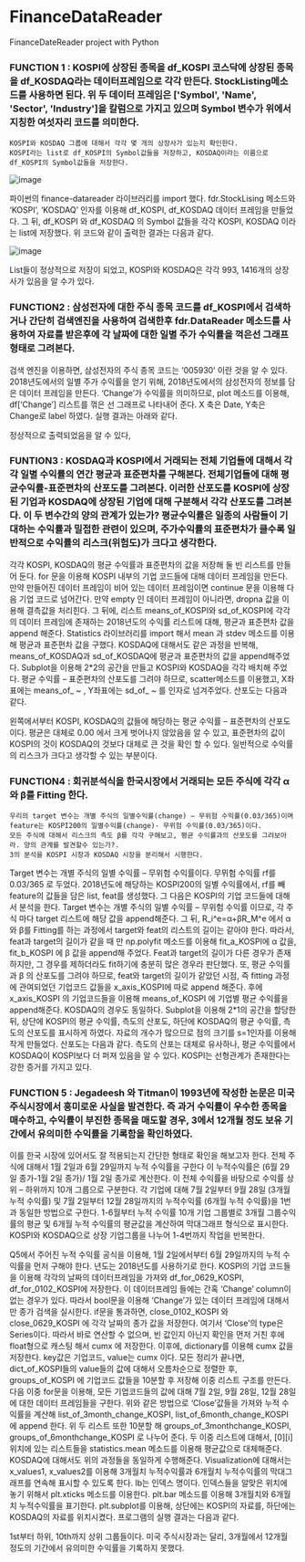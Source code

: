 # FinanceDataReader
FinanceDateReader project with Python




### FUNCTION 1 : KOSPI에 상장된 종목을 df_KOSPI 코스닥에 상장된 종목을 df_KOSDAQ라는 데이터프레임으로 각각 만든다. StockListing메소드를 사용하면 된다. 위 두 데이터 프레임은 ['Symbol', 'Name', 'Sector', 'Industry']을 칼럼으로 가지고 있으며 Symbol 변수가 위에서 지칭한 여섯자리 코드를 의미한다. 
	KOSPI와 KOSDAQ 그룹에 대해서 각각 몇 개의 상장사가 있는지 확인한다. 
	KOSPI라는 list로 df_KOSPI의 Symbol값들을 저장하고, KOSDAQ이라는 이름으로 df_KOSPI의 Symbol값들을 저장한다. 
	
![image](https://user-images.githubusercontent.com/31716679/187679135-49d869b6-38c6-456f-b1bb-5eef6d394149.png)

 
파이썬의 finance-datareader 라이브러리를 import 했다. fdr.StockLising 메소드와 ‘KOSPI’, ‘KOSDAQ’ 인자를 이용해 df_KOSPI, df_KOSDAQ 데이터 프레임을 만들었다. 그 뒤, df_KOSPI 와 df_KOSDAQ 의 Symbol 값들을 각각 KOSPI, KOSDAQ 이라는 list에 저장했다. 위 코드와 같이 출력한 결과는 다음과 같다. 
 
 ![image](https://user-images.githubusercontent.com/31716679/187679185-60e878c7-816f-4d5c-8ec4-c5b95b341cf5.png)

List들이 정상적으로 저장이 되었고, KOSPI와 KOSDAQ은 각각 993, 1416개의 상장사가 있음을 알 수가 있다.



### FUNCTION2 : 삼성전자에 대한 주식 종목 코드를 df_KOSPI에서 검색하거나 간단히 검색엔진을 사용하여 검색한후  fdr.DataReader 메소드를 사용하여 자료를 받은후에 각 날짜에 대한 일별 주가 수익률을 꺽은선 그래프 형태로 그려본다.  

 
검색 엔진을 이용하면, 삼성전자의 주식 종목 코드는 ‘005930’ 이란 것을 알 수 있다. 2018년도에서의 일별 주가 수익률을 얻기 위해, 2018년도에서의 삼성전자의 정보를 담은 데이터 프레임을 만든다. ‘Change’가 수익률을 의미하므로, plot 메소드를 이용해, df[‘Change’] 리스트를 꺾은 선 그래프로 나타내어 준다. X 축은 Date, Y축은 Change로 label 하였다. 실행 결과는 아래와 같다.
 
정상적으로 출력되었음을 알 수 있다, 
### FUNTION3 : KOSDAQ과 KOSPI에서 거래되는 전체 기업들에 대해서 각각 일별 수익률의 연간 평균과 표준편차를 구해본다. 전체기업들에 대해 평균수익률-표준편차의 산포도를 그려본다. 이러한 산포도를 KOSPI에 상장된 기업과 KOSDAQ에 상장된 기업에 대해 구분해서 각각 산포도를 그려본다. 이 두 변수간의 양의 관계가 있는가? 평균수익률은 일종의 사람들이 기대하는 수익률과 밀접한 관련이 있으며, 주가수익률의 표준편차가 클수록 일반적으로 수익률의 리스크(위험도)가 크다고 생각한다. 
 
 
각각 KOSPI, KOSDAQ의 평균 수익률과 표준편차의 값을 저장해 둘 빈 리스트를 만들어 둔다. for 문을 이용해 KOSPI 내부의 기업 코드들에 대해 데이터 프레임을 만든다. 만약 만들어진 데이터 프레임이 비어 있는 데이터 프레임이면 continue 문을 이용해 다음 기업 코드로 넘어간다. 만약 empty 인 데이터 프레임이 아니라면, dropna 값을 이용해 결측값을 처리힌다. 그 뒤에, 리스트 means_of_KOSPI와 sd_of_KOSPI에 각각의 데이터 프레임에 존재하는 2018년도의 수익률 리스트에 대해, 평균과 표준편차 값을 append 해준다. Statistics 라이브러리를 import 해서 mean 과 stdev 메소드를 이용해 평균과 표준편차 값을 구했다. KOSDAQ에 대해서도 같은 과정을 반복해, means_of_KOSDAQ과 sd_of_KOSDAQ에 평균과 표준편차의 값을 append해주었다. Subplot을 이용해 2*2의 공간을 만들고 KOSPI와 KOSDAQ을 각각 배치해 주었다. 평균 수익률 – 표준편차의 산포도를 그려야 하므로, scatter메소드를 이용했고, X좌표에는 means_of_ ~ , Y좌표에는 sd_of_ ~ 를 인자로 넘겨주었다. 산포도는 다음과 같다. 
 
왼쪽에서부터 KOSPI, KOSDAQ의 값들에 해당하는 평균 수익률 – 표준편차의 산포도이다. 평균은 대체로 0.00 에서 크게 벗어나지 않았음을 알 수 있고, 표준편차의 값이 KOSPI의 것이 KOSDAQ의 것보다 대체로 큰 것을 확인 할 수 있다. 일반적으로 수익률의 리스크가 크다고 생각할 수 있는 부분이다. 
### FUNCTION4 : 회귀분석식을 한국시장에서 거래되는 모든 주식에 각각 α와 β를 Fitting 한다. 
	우리의 target 변수는 개별 주식의 일별수익률(change) – 무위험 수익률(0.03/365)이며
	feature는 KOSPI200의 일별수익률(change)- 무위험 수익률(0.03/365)이다.
	모든 주식에 대해서 리스크의 측도 β를 각각 구해보고, 평균 수익률과의 산포도를 그려보아라. 양의 관계를 발견할수 있는가?.
	3의 분석을 KOSPI 시장과 KOSDAQ 시장을 분리해서 시행한다. 
   
 
Target 변수는 개별 주식의 일별 수익률 – 무위험 수익률이다. 무뮈험 수익률 rf를 0.03/365 로 두었다. 2018년도에 해당하는 KOSPI200의 일별 수익률에서, rf를 빼 feature의 값들을 담은 list, feat를 생성했다. 그 다음은 KOSPI의 기업 코드들에 대해서 분석을 한다. Target 변수는 개별 주식의 일별 수익률 – 무위험 수익률 이므로, 각 주식 마다 target 리스트에 해당 값을 append해준다. 그 뒤, R_i^e=α+βR_M^e 에서 α와 β를 Fitting를 하는 과정에서 target와 feat의 리스트의 길이는 같아야 한다. 따라서, feat과 target의 길이가 같을 때 만 np.polyfit 메소드를 이용해 fit_a_KOSPI에 α 값을, fit_b_KOSPI 에 β 값을 append해 주었다. Feat과 target의 길이가 다른 경우가 존재하지만, 그 경우를 제하더라도 fit하기에 충분히 많은 경우라 판단했다. 또, 평균 수익률과 β 의 산포도를 그려야 하므로, feat와 target의 길이가 같았던 시점, 즉 fitting 과정에 관여되었던 기업코드 값들을 x_axis_KOSPI에 따로 append 해준다. 후에 x_axis_KOSPI 의 기업코드들을 이용해 means_of_KOSPI 에 기업별 평균 수익률을 append해준다. KOSDAQ의 경우도 동일하다. Subplot을 이용해 2*1의 공간을 할당한 뒤, 상단에 KOSPI의 평균 수익률, 측도의 산포도, 하단에 KOSDAQ의 평균 수익률, 측도의 산포도를 표시하게 하였다. 자료의 개수가 많으므로 점의 크기를 s=1인자를 이용해 작게 만들었다. 산포도는 다음과 같다. 측도의 산포는 대체로 유사하나, 평균 수익률에서 KOSDAQ이 KOSPI보다 더 퍼져 있음을 알 수 있다. KOSPI는 선형관계가 존재한다는 강한 증거를 가지고 있다.
 

### FUNCTION 5 : Jegadeesh 와 Titman이 1993년에 작성한 논문은 미국 주식시장에서 흥미로운 사실을 발견한다. 즉 과거 수익률이 우수한 종목을 매수하고, 수익률이 부진한 종목을 매도할 경우, 3에서 12개월 정도 보유 기간에서 유의미한 수익률을 기록함을 확인하였다. 
이를 한국 시장에 있어서도 잘 적용되는지 간단한 형태로 확인을 해보고자 한다. 
	전체 주식에 대해서 1월 2일과 6월 29일까지 누적 수익률을 구한다 이 누적수익률은 (6월 29일 종가-1월 2일 종가)/ 1월 2일 종가로 계산한다. 
	이 전체 수익률을 바탕으로 수익률 상위 – 하위까지 10개 그룹으로 구분한다. 
	각 기업에 대해 7월 2일부터 9월 28일 (3개월 누적 수익률) 및 7월 2일부터 12월 28일까지의 누적수익률 (6개월 누적 수익률)을 1번과 동일한 방법으로 구한다.
	1-6월부터 누적 수익률 10개 기업 그룹별로 3개월 그룹수익률의 평균 및 6개월 누적 수익률의 평균값을 계산하여 막대그래프 형식으로 표시한다.
	KOSPI와 KOSDAQ으로 상장 기업그룹을 나누어 1-4번까지 작업을 반복한다.  
   


Q5에서 주어진 누적 수익률 공식을 이용해, 1월 2일에서부터 6월 29일까지의 누적 수익률을 먼저 구해야 한다. 년도는 2018년도를 사용하기로 한다. KOSPI의 기업 코드들을 이용해 각각의 날짜의 데이터프레임을 가져와 df_for_0629_KOSPI, df_for_0102_KOSPI에 저장한다. 이 데이터프레임 들에는 간혹 ‘Change’ column이 없는 경우가 있다. 따라서 bool문을 이용해 ‘Change’가 있는 데이터 프레임에 대해서만 종가 검색을 실시한다. if문을 통과하면, close_0102_KOSPI 와 close_0629_KOSPI 에 각각 날짜의 종가 값을 저장한다. 
여기서 ‘Close’의 type은 Series이다. 따라서 바로 연산할 수 없으며, 빈 값인지 아닌지 확인을 먼저 거친 후에 float형으로 캐스팅 해서 cumx 에 저장한다. 이후에, dictionary를 이용해 cumx 값을 저장한다. key값은 기업코드, value는 cumx 이다. 모든 정리가 끝나면, dict_of_KOSPI들의 value들의 값에 대해서 오름차순으로 정렬한 후, groups_of_KOSPI 에 기업코드 값들을 10분할 후 저장해 이중 리스트 구조를 만든다. 
다음 이중 for문을 이용해, 모든 기업코드들의 값에 대해 7월 2일, 9월 28일, 12월 28일에 대한 데이터 프레임들을 구한다. 위와 같은 방법으로 ‘Close’값들을 가져와 누적 수익률을 계산해 list_of_3month_change_KOSPI, list_of_6month_change_KOSPI 에 append 한다. 위 두 리스트 또한 10분할 해 groups_of_3monthchange_KOSPI, groups_of_6monthchange_KOSPI 로 나누어 준다. 두 이중 리스트에 대해서, [0][i]위치에 있는 리스트들을 statistics.mean 메소드를 이용해 평균값으로 대체해준다. KOSDAQ에 대해서도 위의 과정들을 동일하게 수행해준다. 
Visualization에 대해서는 x_values1, x_values2를 이용해 3개월치 누적수익률과 6개월치 누적수익률의 막대그래프를 연속해 표시할 수 있도록 한다. lb는 인덱스 명이다. 인덱스들을 알맞은 위치에 놓기 위해서 plt.xticks 메소드를 이용한다. plt.bar 메소드를 이용해 3개월치와 6개월치 누적수익률을 표기한다. plt.subplot를 이용해, 상단에는 KOSPI의 자료를, 하단에는 KOSDAQ의 자료를 위치시켰다. 프로그램의 실행 결과는 다음과 같다. 
  
1st부터 하위, 10th까지 상위 그룹들이다. 미국 주식시장과는 달리, 3개월에서 12개월 정도의 기간에서 유의미한 수익률을 기록하지 못했다. 

